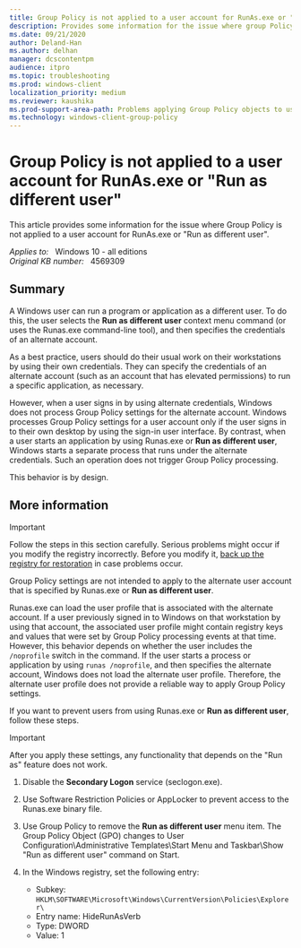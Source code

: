 ```yaml
---
title: Group Policy is not applied to a user account for RunAs.exe or "Run as different user" 
description: Provides some information for the issue where group Policy is not applied to a user account for RunAs.exe or "Run as different user"
ms.date: 09/21/2020
author: Deland-Han
ms.author: delhan 
manager: dcscontentpm
audience: itpro
ms.topic: troubleshooting
ms.prod: windows-client
localization_priority: medium
ms.reviewer: kaushika
ms.prod-support-area-path: Problems applying Group Policy objects to users or computers
ms.technology: windows-client-group-policy
---
```

# Group Policy is not applied to a user account for RunAs.exe or "Run as different user"

This article provides some information for the issue where Group Policy is not applied to a user account for RunAs.exe or "Run as different user".

_Applies to:_ &nbsp; Windows 10 - all editions  
_Original KB number:_ &nbsp; 4569309

## Summary

A Windows user can run a program or application as a different user. To do this, the user selects the **Run as different user** context menu command (or uses the Runas.exe command-line tool), and then specifies the credentials of an alternate account.  

As a best practice, users should do their usual work on their workstations by using their own credentials. They can specify the credentials of an alternate account (such as an account that has elevated permissions) to run a specific application, as necessary.  

However, when a user signs in by using alternate credentials, Windows does not process Group Policy settings for the alternate account. Windows processes Group Policy settings for a user account only if the user signs in to their own desktop by using the sign-in user interface. By contrast, when a user starts an application by using Runas.exe or **Run as different user**, Windows starts a separate process that runs under the alternate credentials. Such an operation does not trigger Group Policy processing.  

This behavior is by design.

## More information

> [!Important]  
> Follow the steps in this section carefully. Serious problems might occur if you modify the registry incorrectly. Before you modify it, [back up the registry for restoration](https://support.microsoft.com/help/322756) in case problems occur.  

Group Policy settings are not intended to apply to the alternate user account that is specified by Runas.exe or **Run as different user**.  

Runas.exe can load the user profile that is associated with the alternate account. If a user previously signed in to Windows on that workstation by using that account, the associated user profile might contain registry keys and values that were set by Group Policy processing events at that time. However, this behavior depends on whether the user includes the `/noprofile` switch in the command. If the user starts a process or application by using `runas /noprofile`, and then specifies the alternate account, Windows does not load the alternate user profile. Therefore, the alternate user profile does not provide a reliable way to apply Group Policy settings.  

If you want to prevent users from using Runas.exe or **Run as different user**, follow these steps.

> [!Important]
> After you apply these settings, any functionality that depends on the "Run as" feature does not work.

1. Disable the **Secondary Logon** service (seclogon.exe).
2. Use Software Restriction Policies or AppLocker to prevent access to the Runas.exe binary file.
3. Use Group Policy to remove the **Run as different user** menu item. The Group Policy Object (GPO) changes to User Configuration\\Administrative Templates\\Start Menu and Taskbar\\Show "Run as different user" command on Start.
4. In the Windows registry, set the following entry:

    - Subkey: `HKLM\SOFTWARE\Microsoft\Windows\CurrentVersion\Policies\Explorer\`
    - Entry name: HideRunAsVerb
    - Type: DWORD
    - Value: 1
